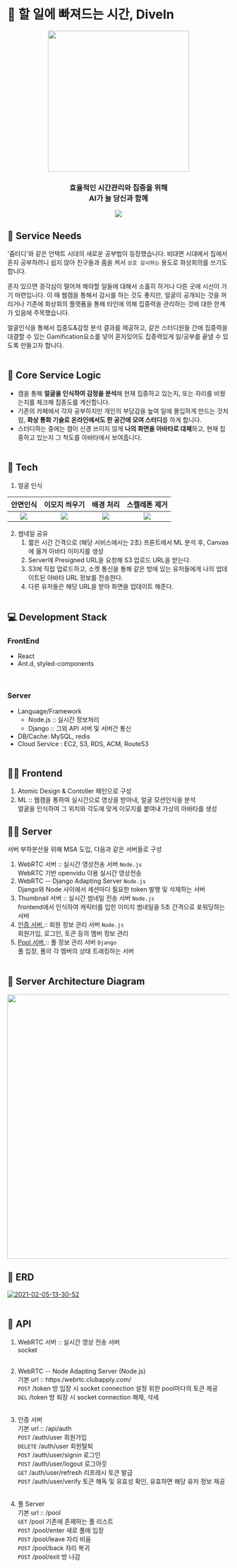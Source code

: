 # 🤽 할 일에 빠져드는 시간, DiveIn

<div align="center">
  <img src="https://user-images.githubusercontent.com/7090906/107105445-ad1ac680-6869-11eb-9eb9-65e95b945424.png"  width="320" />
  <h3>
    효율적인 시간관리와 집중을 위해<br/>
    AI가 늘 당신과 함께
  </h3>

  <div>
    <img src="https://badgen.net/badge/AI/DiveIn/blue"/>
  </div>
</div>

## 🤷‍ Service Needs

'줌터디'와 같은 언택트 시대의 새로운 공부법이 등장했습니다.
비대면 시대에서 집에서 혼자 공부하려니 쉽지 않아 친구들과 줌을 켜서 `상호 감시하는` 용도로 화상회의를 쓰기도 합니다.

혼자 있으면 경각심이 떨어져 해야할 일들에 대해서 소홀히 하거나 다른 곳에 시선이 가기 마련입니다.
이 때 웹캠을 통해서 감시를 하는 것도 좋지만, 얼굴이 공개되는 것을 꺼리거나 기존에 화상회의 플랫폼을 통해 타인에 의해 집중력을 관리하는 것에 대한 한계가 있음에 주목했습니다.

얼굴인식을 통해서 집중도&감정 분석 결과를 제공하고, 같은 스터디원들 간에 집중력을 대결할 수 있는 Gamification요소를 넣어 혼자있어도 집중력있게 일/공부를 끝낼 수 있도록 만들고자 합니다.<br><br>

## 🔑 Core Service Logic

- 캠을 통해 **얼굴을 인식하여 감정을 분석**해 현재 집중하고 있는지, 또는 자리를 비웠는지를 체크해 집중도를 계산합니다.
- 기존의 카페에서 각자 공부하지만 개인의 부담감을 높여 일에 몰입하게 만드는 것처럼, **화상 통화 기술로 온라인에서도 한 공간에 모여 스터디**를 하게 합니다.
- 스터디하는 중에는 캠이 신경 쓰이지 않게 **나의 화면을 아바타로 대체**하고, 현재 집중하고 있는지 그 척도를 아바타에서 보여줍니다.
<br><br>
## 🚀 Tech

1. 얼굴 인식

|                                                 안면인식                                                  |                                               이모지 씌우기                                               |                                                 배경 처리                                                 |                                               스켈레톤 제거                                               |
| :-------------------------------------------------------------------------------------------------------: | :-------------------------------------------------------------------------------------------------------: | :-------------------------------------------------------------------------------------------------------: | :-------------------------------------------------------------------------------------------------------: |
| ![](https://user-images.githubusercontent.com/7090906/107106329-68455e80-686e-11eb-9b0c-5f35dab93f7c.png) | ![](https://user-images.githubusercontent.com/7090906/107106333-6a0f2200-686e-11eb-9147-0448b5a67d81.png) | ![](https://user-images.githubusercontent.com/7090906/107106335-6b404f00-686e-11eb-9211-500b5e2bd375.png) | ![](https://user-images.githubusercontent.com/7090906/107106339-6d0a1280-686e-11eb-8e60-e9f4774cc584.png) |

2. 썸네일 공유
   1. 짧은 시간 간격으로 (해당 서비스에서는 2초) 프론트에서 ML 분석 후, Canvas에 옮겨 아바타 이미지를 생성
   2. Server에 Presigned URL을 요청해 S3 업로드 URL을 받는다.
   3. S3에 직접 업로드하고, 소켓 통신을 통해 같은 방에 있는 유저들에게 나의 업데이트된 아바타 URL 정보를 전송한다.
   4. 다른 유저들은 해당 URL을 받아 화면을 업데이트 해준다.
<br><br>
## 💻 Development Stack
### FrontEnd<br>
- React<br>
- Ant.d, styled-components
<br>

### Server<br>
- Language/Framework<br>
  - Node.js :: 실시간 정보처리<br>
  - Django :: 그외 API 서버 및 서버간 통신 <br>
- DB/Cache: MySQL, redis<br>
- Cloud Service : EC2, S3, RDS, ACM, Route53<br><br>

## 👨‍💻 Frontend

1.  Atomic Design & Contoller 패턴으로 구성
2.  ML :: 웹캠을 통하여 실시간으로 영상을 받아내, 얼굴 모션인식을 분석<br/>
    얼굴을 인식하여 그 위치와 각도에 맞게 이모지를 붙여내 가상의 아바타를 생성

## 👨‍💻 Server
서버 부하분산을 위해 MSA 도입, 다음과 같은 서버들로 구성

1. WebRTC 서버 :: 실시간 영상전송 서버 `Node.js`<br>
   WebRTC 기반 openvidu 이용 실시간 영상전송<br>
2. WebRTC -- Django Adapting Server `Node.js`<br>
   Django와 Node 사이에서 세션마다 필요한 token 발행 및 삭제하는 서버<br>
3. Thumbnail 서버 :: 실시간 썸네일 전송 서버 `Node.js`<br>
   frontend에서 인식하여 캐릭터를 입힌 이미지 썸네일을 5초 간격으로 포워딩하는 서버<br>
4. [ 인증 서버 ](https://github.com/teamDiveIn/FocusMe-Auth-Server) :: 회원 정보 관리 서버 `Node.js`<br>
   회원가입, 로그인, 토큰 등의 멤버 정보 관리<br>
5. [ Pool 서버 ](https://github.com/teamDiveIn/FocusMe-Pool-Server) :: 풀 정보 관리 서버 `Django`<br>
   풀 입장, 풀의 각 멤버의 상태 트래킹하는 서버<br><br>

## 📑 Server Architecture Diagram<br>

<img src="https://user-images.githubusercontent.com/7090906/107105446-b015b700-6869-11eb-8506-9ca9e39ad4e8.png" width="600px"  />

## 📑 ERD

<a href="https://ibb.co/gJjcC7p"><img src="https://i.ibb.co/DQVjnby/2021-02-05-13-30-52.png" alt="2021-02-05-13-30-52" border="0"></a><br /><a target='_blank' href='https://imgbb.com/'></a><br />


## 📌 API<br>

1. WebRTC 서버 :: 실시간 영상 전송 서버<br>
   socket<br><br>

2. WebRTC -- Node Adapting Server (Node.js)<br>
   기본 url :: https:/webrtc.clubapply.com/ <br>
   `POST` /token 방 입장 시 socket connection 설정 위한 pool마다의 토큰 제공 <br>
   `DEL` /token 방 퇴장 시 socket connection 해제, 삭세<br><br>

3. 인증 서버 <br>
   기본 url :: /api/auth<br>
   `POST` /auth/user 회원가입<br>
   `DELETE` /auth/user 회원탈퇴<br>
   `POST` /auth/user/signin 로그인<br>
   `POST` /auth/user/logout 로그아웃<br>
   `GET` /auth/user/refresh 리프레시 토큰 발급<br>
   `POST` /auth/user/verify 토큰 해독 및 유효성 확인, 유효하면 해당 유저 정보 제공<br><br>

4. 풀 Server<br>
   기본 url :: /pool<br>
   `GET` /pool 기존에 존재하는 풀 리스트 <br>
   `POST` /pool/enter 새로 풀에 입장<br>
   `POST` /pool/leave 자리 비움<br>
   `POST` /pool/back 자리 복귀<br>
   `POST` /pool/exit 방 나감<br><br>
